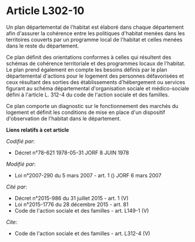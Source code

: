 # Article L302-10

Un plan départemental de l'habitat est élaboré dans chaque département afin d'assurer la cohérence entre les politiques
d'habitat menées dans les territoires couverts par un programme local de l'habitat et celles menées dans le reste du
département. 

Ce plan définit des orientations conformes à celles qui résultent des schémas de cohérence territoriale et des programmes
locaux de l'habitat. Le plan prend également en compte les besoins définis par le plan départemental d'actions pour le
logement des personnes défavorisées et ceux résultant des sorties des établissements d'hébergement ou services figurant au
schéma départemental d'organisation sociale et médico-sociale défini à l'article L. 312-4 du code de l'action sociale et des
familles. 

Ce plan comporte un diagnostic sur le fonctionnement des marchés du logement et définit les conditions de mise en place d'un
dispositif d'observation de l'habitat dans le département.

**Liens relatifs à cet article**

_Codifié par_:

  - Décret n°78-621 1978-05-31 JORF 8 JUIN 1978

_Modifié par_:

  - Loi n°2007-290 du 5 mars 2007 - art. 1 () JORF 6 mars 2007

_Cité par_:

  - Décret n°2015-986 du 31 juillet 2015 - art. 1 (V)
  - Loi n°2015-1776 du 28 décembre 2015 - art. 81
  - Code de l'action sociale et des familles - art. L149-1 (V)

_Cite_:

  - Code de l'action sociale et des familles - art. L312-4 (V)
